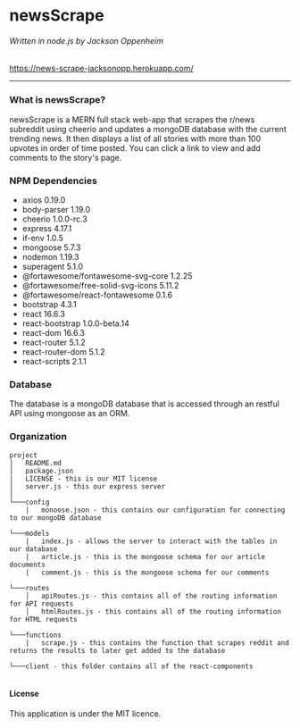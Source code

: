 # newsScrape

###### Written in node.js by Jackson Oppenheim

https://news-scrape-jacksonopp.herokuapp.com/

---

### What is newsScrape?

newsScrape is a MERN full stack web-app that scrapes the r/news subreddit using cheerio and updates a mongoDB database with the current trending news. It then displays a list of all stories with more than 100 upvotes in order of time posted. You can click a link to view and add comments to the story's page.

### NPM Dependencies

-  axios 0.19.0
-  body-parser 1.19.0
-  cheerio 1.0.0-rc.3
-  express 4.17.1
-  if-env 1.0.5
-  mongoose 5.7.3
-  nodemon 1.19.3
-  superagent 5.1.0
-  @fortawesome/fontawesome-svg-core 1.2.25
-  @fortawesome/free-solid-svg-icons 5.11.2
-  @fortawesome/react-fontawesome 0.1.6
-  bootstrap 4.3.1
-  react 16.6.3
-  react-bootstrap 1.0.0-beta.14
-  react-dom 16.6.3
-  react-router 5.1.2
-  react-router-dom 5.1.2
-  react-scripts 2.1.1

### Database

The database is a mongoDB database that is accessed through an restful API using mongoose as an ORM.

### Organization

```
project
│   README.md
│   package.json
|   LICENSE - this is our MIT license
│   server.js - this our express server
│
└───config
    |   monoose.json - this contains our configuration for connecting to our mongoDB database

└───models
    |   index.js - allows the server to interact with the tables in our database
    |   article.js - this is the mongoose schema for our article documents
    |   comment.js - this is the mongoose schema for our comments

└───routes
    │   apiRoutes.js - this contains all of the routing information for API requests
    │   htmlRoutes.js - this contains all of the routing information for HTML requests

└───functions
    |   scrape.js - this contains the function that scrapes reddit and returns the results to later get added to the database

└───client - this folder contains all of the react-components


```

#### License

This application is under the MIT licence.
